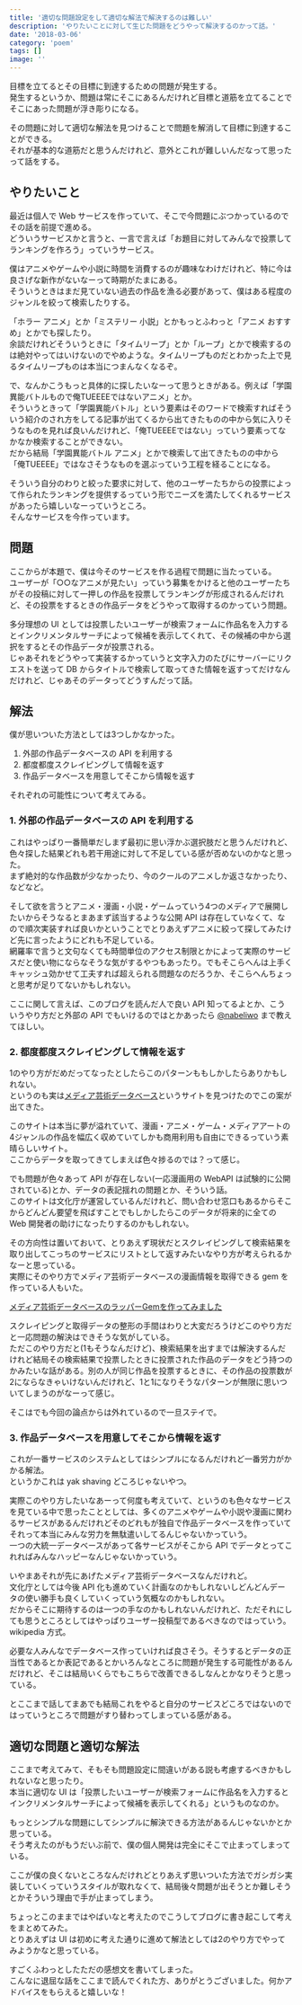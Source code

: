 ```yaml
---
title: '適切な問題設定をして適切な解法で解決するのは難しい'
description: 'やりたいことに対して生じた問題をどうやって解決するのかって話。'
date: '2018-03-06'
category: 'poem'
tags: []
image: ''
---
```


目標を立てるとその目標に到達するための問題が発生する。  
発生するというか、問題は常にそこにあるんだけれど目標と道筋を立てることでそこにあった問題が浮き彫りになる。

その問題に対して適切な解法を見つけることで問題を解消して目標に到達することができる。  
それが基本的な道筋だと思うんだけれど、意外とこれが難しいんだなって思ったって話をする。

## やりたいこと

最近は個人で Web サービスを作っていて、そこで今問題にぶつかっているのでその話を前提で進める。  
どういうサービスかと言うと、一言で言えば「お題目に対してみんなで投票してランキングを作ろう」っていうサービス。

僕はアニメやゲームや小説に時間を消費するのが趣味なわけだけれど、特に今は良さげな新作がないなーって時期がたまにある。  
そういうときはまだ見ていない過去の作品を漁る必要があって、僕はある程度のジャンルを絞って検索したりする。

「ホラー アニメ」とか「ミステリー 小説」とかもっとふわっと「アニメ おすすめ」とかでも探したり。  
余談だけれどそういうときに「タイムリープ」とか「ループ」とかで検索するのは絶対やってはいけないのでやめような。タイムリープものだとわかった上で見るタイムリープものは本当につまんなくなるぞ。

で、なんかこうもっと具体的に探したいなーって思うときがある。例えば「学園異能バトルもので俺TUEEEEではないアニメ」とか。  
そういうときって「学園異能バトル」という要素はそのワードで検索すればそういう紹介のされ方をしてる記事が出てくるから出てきたものの中から気に入りそうなものを見れば良いんだけれど、「俺TUEEEEではない」っていう要素ってなかなか検索することができない。  
だから結局「学園異能バトル アニメ」とかで検索して出てきたものの中から「俺TUEEEE」ではなさそうなものを選ぶっていう工程を経ることになる。

そういう自分のわりと絞った要求に対して、他のユーザーたちからの投票によって作られたランキングを提供するっていう形でニーズを満たしてくれるサービスがあったら嬉しいなーっていうところ。  
そんなサービスを今作っています。

## 問題

ここからが本題で、僕は今そのサービスを作る過程で問題に当たっている。  
ユーザーが「○○なアニメが見たい」っていう募集をかけると他のユーザーたちがその投稿に対して一押しの作品を投票してランキングが形成されるんだけれど、その投票をするときの作品データをどうやって取得するのかっていう問題。

多分理想の UI としては投票したいユーザーが検索フォームに作品名を入力するとインクリメンタルサーチによって候補を表示してくれて、その候補の中から選択をするとその作品データが投票される。  
じゃあそれをどうやって実装するかっていうと文字入力のたびにサーバーにリクエストを送って DB からタイトルで検索して取ってきた情報を返すってだけなんだけれど、じゃあそのデータってどうすんだって話。

## 解法

僕が思いついた方法としては3つしかなかった。

1. 外部の作品データベースの API を利用する
2. 都度都度スクレイピングして情報を返す
3. 作品データベースを用意してそこから情報を返す

それぞれの可能性について考えてみる。

### 1. 外部の作品データベースの API を利用する

これはやっぱり一番簡単だしまず最初に思い浮かぶ選択肢だと思うんだけれど、色々探した結果どれも若干用途に対して不足している感が否めないのかなと思った。  
まず絶対的な作品数が少なかったり、今のクールのアニメしか返さなかったり、などなど。

そして欲を言うとアニメ・漫画・小説・ゲームっていう4つのメディアで展開したいからそうなるとまあまず該当するような公開 API は存在していなくて、なので順次実装すれば良いかということでとりあえずアニメに絞って探してみたけど先に言ったようにどれも不足している。  
網羅率で言うと文句なくても時間単位のアクセス制限とかによって実際のサービスだと使い物にならなそうな気がするやつもあったり。でもそこらへんは上手くキャッシュ効かせて工夫すれば超えられる問題なのだろうか、そこらへんちょっと思考が足りてないかもしれない。

ここに関して言えば、このブログを読んだ人で良い API 知ってるよとか、こういうやり方だと外部の API でもいけるのではとかあったら [@nabeliwo](https://twitter.com/nabeliwo) まで教えてほしい。

### 2. 都度都度スクレイピングして情報を返す

1のやり方がだめだってなったとしたらこのパターンももしかしたらありかもしれない。  
というのも実は[メディア芸術データベース](https://mediaarts-db.bunka.go.jp)というサイトを見つけたのでこの案が出てきた。

このサイトは本当に夢が溢れていて、漫画・アニメ・ゲーム・メディアアートの4ジャンルの作品を幅広く収めていてしかも商用利用も自由にできるっていう素晴らしいサイト。  
ここからデータを取ってきてしまえば色々捗るのでは？って感じ。

でも問題が色々あって API が存在しない(一応漫画用の WebAPI は試験的に公開されている)とか、データの表記揺れの問題とか、そういう話。  
このサイトは文化庁が運営しているんだけれど、問い合わせ窓口もあるからそこからどんどん要望を飛ばすことでもしかしたらこのデータが将来的に全ての Web 開発者の助けになったりするのかもしれない。

その方向性は置いておいて、とりあえず現状だとスクレイピングして検索結果を取り出してこっちのサービスにリストとして返すみたいなやり方が考えられるかなーと思っている。  
実際にそのやり方でメディア芸術データベースの漫画情報を取得できる gem を作っている人もいた。

[メディア芸術データベースのラッパーGemを作ってみました](http://bisque.hatenablog.jp/entry/2015/03/24/%E3%83%A1%E3%83%87%E3%82%A3%E3%82%A2%E8%8A%B8%E8%A1%93%E3%83%87%E3%83%BC%E3%82%BF%E3%83%99%E3%83%BC%E3%82%B9%E3%81%AE%E3%83%A9%E3%83%83%E3%83%91%E3%83%BCGem%E3%82%92%E4%BD%9C%E3%81%A3%E3%81%A6%E3%81%BF)

スクレイピングと取得データの整形の手間はわりと大変だろうけどこのやり方だと一応問題の解決はできそうな気がしている。  
ただこのやり方だと(1もそうなんだけど)、検索結果を出すまでは解決するんだけれど結局その検索結果で投票したときに投票された作品のデータをどう持つのかみたいな話がある。別の人が同じ作品を投票するときに、その作品の投票数が2にならなきゃいけないんだけれど、1と1になりそうなパターンが無限に思いついてしまうのがなーって感じ。

そこはでも今回の論点からは外れているので一旦ステイで。

### 3. 作品データベースを用意してそこから情報を返す

これが一番サービスのシステムとしてはシンプルになるんだけれど一番労力がかかる解法。  
というかこれは yak shaving どころじゃないやつ。

実際このやり方したいなあーって何度も考えていて、というのも色々なサービスを見ている中で思ったこととしては、多くのアニメやゲームや小説や漫画に関わるサービスがあるんだけれどそのどれもが独自で作品データベースを作っていてそれって本当にみんな労力を無駄遣いしてるんじゃないかっていう。  
一つの大統一データベースがあって各サービスがそこから API でデータとってこれればみんなハッピーなんじゃないかっていう。

いやまあそれが先にあげたメディア芸術データベースなんだけれど。  
文化庁としては今後 API 化も進めていく計画なのかもしれないしどんどんデータの使い勝手も良くしていくっていう気概なのかもしれない。  
だからそこに期待するのは一つの手なのかもしれないんだけれど、ただそれにしても思うところとしてはやっぱりユーザー投稿型であるべきなのではっていう。 wikipedia 方式。

必要な人みんなでデータベース作っていければ良さそう。そうするとデータの正当性であるとか表記であるとかいろんなところに問題が発生する可能性があるんだけれど、そこは結局いくらでもこちらで改善できるしなんとかなりそうと思っている。

とここまで話してまあでも結局これをやると自分のサービスどころではないのではっていうところで問題がすり替わってしまっている感がある。

## 適切な問題と適切な解法

ここまで考えてみて、そもそも問題設定に間違いがある説も考慮するべきかもしれないなと思ったり。  
本当に適切な UI は「投票したいユーザーが検索フォームに作品名を入力するとインクリメンタルサーチによって候補を表示してくれる」というものなのか。

もっとシンプルな問題にしてシンプルに解決できる方法があるんじゃないかとか思っている。  
そう考えたのがもうだいぶ前で、僕の個人開発は完全にそこで止まってしまっている。

ここが僕の良くないところなんだけれどとりあえず思いついた方法でガシガシ実装していくっていうスタイルが取れなくて、結局後々問題が出そうとか難しそうとかそういう理由で手が止まってしまう。

ちょっとこのままではやばいなと考えたのでこうしてブログに書き起こして考えをまとめてみた。  
とりあえずは UI は初めに考えた通りに進めて解法としては2のやり方でやってみようかなと思っている。

すごくふわっとしたただの感想文を書いてしまった。  
こんなに退屈な話をここまで読んでくれた方、ありがとうございました。何かアドバイスをもらえると嬉しいな！
